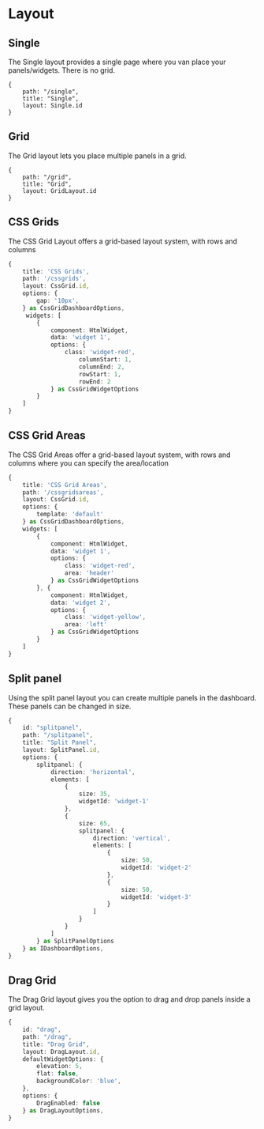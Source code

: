 # Layout

## Single
The Single layout provides a single page where you van place your panels/widgets. There is no grid.
```
{
    path: "/single",
    title: "Single",
    layout: Single.id
}
```
## Grid
The Grid layout lets you place multiple panels in a grid.
```
{
    path: "/grid",
    title: "Grid",
    layout: GridLayout.id
}
```
## CSS Grids
The CSS Grid Layout offers a grid-based layout system, with rows and columns
```ts
{
    title: 'CSS Grids',
    path: '/cssgrids',
    layout: CssGrid.id,
    options: {
        gap: '10px',
    } as CssGridDashboardOptions,
     widgets: [
        {
            component: HtmlWidget,
            data: 'widget 1',
            options: {
                class: 'widget-red',
                    columnStart: 1,
                    columnEnd: 2,
                    rowStart: 1,
                    rowEnd: 2
            } as CssGridWidgetOptions
        }
    ]
}
```
## CSS Grid Areas
The CSS Grid Areas offer a grid-based layout system, with rows and columns where you can specify the area/location
```ts
{
    title: 'CSS Grid Areas',
    path: '/cssgridsareas',
    layout: CssGrid.id,
    options: {
        template: 'default'
    } as CssGridDashboardOptions,
    widgets: [
        {
            component: HtmlWidget,
            data: 'widget 1',
            options: {
                class: 'widget-red',
                area: 'header'
            } as CssGridWidgetOptions
        }, {
            component: HtmlWidget,
            data: 'widget 2',
            options: {
                class: 'widget-yellow',
                area: 'left'
            } as CssGridWidgetOptions
        }
    ]
}
```
## Split panel
Using the split panel layout you can create multiple panels in the dashboard. These panels can be changed in size.
```ts
{
    id: "splitpanel",
    path: "/splitpanel",
    title: "Split Panel",
    layout: SplitPanel.id,
    options: {
        splitpanel: {
            direction: 'horizontal',
            elements: [
                {
                    size: 35,
                    widgetId: 'widget-1'
                },
                {
                    size: 65,
                    splitpanel: {
                        direction: 'vertical',
                        elements: [
                            {
                                size: 50,
                                widgetId: 'widget-2'
                            },
                            {
                                size: 50,
                                widgetId: 'widget-3'
                            }
                        ]
                    }
                }
            ]
        } as SplitPanelOptions
    } as IDashboardOptions,
}
```

## Drag Grid
The Drag Grid layout gives you the option to drag and drop panels inside a grid layout.
```ts
{
    id: "drag",
    path: "/drag",
    title: "Drag Grid",
    layout: DragLayout.id,
    defaultWidgetOptions: {
        elevation: 5,
        flat: false,
        backgroundColor: 'blue',
    },
    options: {
        DragEnabled: false
    } as DragLayoutOptions,
}
```
